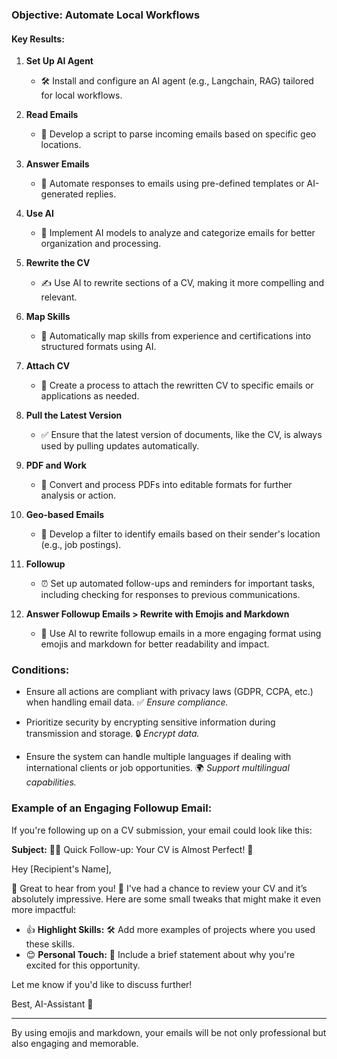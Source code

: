 ### Objective: Automate Local Workflows

#### Key Results:
1. **Set Up AI Agent**
   - 🛠️ Install and configure an AI agent (e.g., Langchain, RAG) tailored for local workflows.

2. **Read Emails**
   - 🔎 Develop a script to parse incoming emails based on specific geo locations.
   
3. **Answer Emails**
   - 💬 Automate responses to emails using pre-defined templates or AI-generated replies.

4. **Use AI**
   - 🧠 Implement AI models to analyze and categorize emails for better organization and processing.

5. **Rewrite the CV**
   - ✍️ Use AI to rewrite sections of a CV, making it more compelling and relevant.

6. **Map Skills**
   - 🔧 Automatically map skills from experience and certifications into structured formats using AI.

7. **Attach CV**
   - 📄 Create a process to attach the rewritten CV to specific emails or applications as needed.

8. **Pull the Latest Version**
   - ✅ Ensure that the latest version of documents, like the CV, is always used by pulling updates automatically.

9. **PDF and Work**
   - 🔎 Convert and process PDFs into editable formats for further analysis or action.

10. **Geo-based Emails**
    - 📍 Develop a filter to identify emails based on their sender's location (e.g., job postings).

11. **Followup**
    - ⏰ Set up automated follow-ups and reminders for important tasks, including checking for responses to previous communications.

12. **Answer Followup Emails > Rewrite with Emojis and Markdown**
    - 📝 Use AI to rewrite followup emails in a more engaging format using emojis and markdown for better readability and impact.

### Conditions:
- Ensure all actions are compliant with privacy laws (GDPR, CCPA, etc.) when handling email data.
  ✅ *Ensure compliance.*
  
- Prioritize security by encrypting sensitive information during transmission and storage.
  🔒 *Encrypt data.*

- Ensure the system can handle multiple languages if dealing with international clients or job opportunities.
  🌍 *Support multilingual capabilities.*

### Example of an Engaging Followup Email:
If you're following up on a CV submission, your email could look like this:

**Subject:** 📝🌟 Quick Follow-up: Your CV is Almost Perfect! 🚀

Hey [Recipient's Name],

🎉 Great to hear from you! 🌟 I've had a chance to review your CV and it’s absolutely impressive. Here are some small tweaks that might make it even more impactful:

- 👍 **Highlight Skills:** 🛠️ Add more examples of projects where you used these skills.
- 😊 **Personal Touch:** 💌 Include a brief statement about why you're excited for this opportunity.

Let me know if you'd like to discuss further!

Best,
AI-Assistant 🤖

---

By using emojis and markdown, your emails will be not only professional but also engaging and memorable.